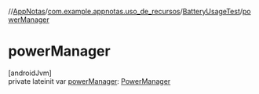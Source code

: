 //[AppNotas](../../../index.md)/[com.example.appnotas.uso_de_recursos](../index.md)/[BatteryUsageTest](index.md)/[powerManager](power-manager.md)

# powerManager

[androidJvm]\
private lateinit var [powerManager](power-manager.md): [PowerManager](https://developer.android.com/reference/kotlin/android/os/PowerManager.html)

